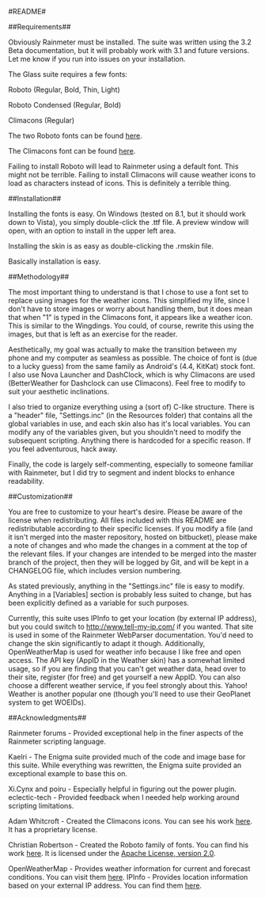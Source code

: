 #README#

##Requirements##

Obviously Rainmeter must be installed. The suite was written using the 3.2 Beta documentation, but it will probably work with 3.1 and future versions. Let me know if you run into issues on your installation.

The Glass suite requires a few fonts:

Roboto (Regular, Bold, Thin, Light)

Roboto Condensed (Regular, Bold)

Climacons (Regular)

The two Roboto fonts can be found [here](http://www.google.com/fonts/specimen/Roboto).

The Climacons font can be found [here](http://adamwhitcroft.com/climacons/font/).

Failing to install Roboto will lead to Rainmeter using a default font. This might not be terrible. Failing to install Climacons will cause weather icons to load as characters instead of icons. This is definitely a terrible thing.

##Installation##

Installing the fonts is easy. On Windows (tested on 8.1, but it should work down to Vista), you simply double-click the .ttf file. A preview window will open, with an option to install in the upper left area.

Installing the skin is as easy as double-clicking the .rmskin file.

Basically installation is easy.

##Methodology##

The most important thing to understand is that I chose to use a font set to replace using images for the weather icons. This simplified my life, since I don't have to store images or worry about handling them, but it does mean that when "1" is typed in the Climacons font, it appears like a weather icon. This is similar to the Wingdings. You could, of course, rewrite this using the images, but that is left as an exercise for the reader.

Aesthetically, my goal was actually to make the transition between my phone and my computer as seamless as possible. The choice of font is (due to a lucky guess) from the same family as Android's (4.4, KitKat) stock font. I also use Nova Launcher and DashClock, which is why Climacons are used (BetterWeather for Dashclock can use Climacons). Feel free to modify to suit your aesthetic inclinations.

I also tried to organize everything using a (sort of) C-like structure. There is a "header" file, "Settings.inc" (in the Resources folder) that contains all the global variables in use, and each skin also has it's local variables. You can modify any of the variables given, but you shouldn't need to modify the subsequent scripting. Anything there is hardcoded for a specific reason. If you feel adventurous, hack away.

Finally, the code is largely self-commenting, especially to someone familiar with Rainmeter, but I did try to segment and indent blocks to enhance readability.

##Customization##

You are free to customize to your heart's desire. Please be aware of the license when redistributing. All files included with this README are redistributable according to their specific licenses. If you modify a file (and it isn't merged into the master repository, hosted on bitbucket), please make a note of changes and who made the changes in a comment at the top of the relevant files. If your changes are intended to be merged into the master branch of the project, then they will be logged by Git, and will be kept in a CHANGELOG file, which includes version numbering.

As stated previously, anything in the "Settings.inc" file is easy to modify. Anything in a [Variables] section is probably less suited to change, but has been explicitly defined as a variable for such purposes.

Currently, this suite uses IPInfo to get your location (by external IP address), but you could switch to http://www.tell-my-ip.com/ if you wanted. That site is used in some of the Rainmeter WebParser documentation. You'd need to change the skin significantly to adapt it though. Additionally, OpenWeatherMap is used for weather info because I like free and open access. The API key (AppID in the Weather skin) has a somewhat limited usage, so if you are finding that you can't get weather data, head over to their site, register (for free) and get yourself a new AppID. You can also choose a different weather service, if you feel strongly about this. Yahoo! Weather is another popular one (though you'll need to use their GeoPlanet system to get WOEIDs).

##Acknowledgments##

Rainmeter forums - Provided exceptional help in the finer aspects of the Rainmeter scripting language.

Kaelri - The Enigma suite provided much of the code and image base for this suite. While everything was rewritten, the Enigma suite provided an exceptional example to base this on.

Xi.Cynx and poiru - Especially helpful in figuring out the power plugin.
eclectic-tech - Provided feedback when I needed help working around scripting limitations.

Adam Whitcroft - Created the Climacons icons. You can see his work [here](http://adamwhitcroft.com/climacons/). It has a proprietary license.

Christian Robertson - Created the Roboto family of fonts. You can find his work [here](http://www.google.com/fonts/specimen/Roboto). It is licensed under the [Apache License, version 2.0](http://www.apache.org/licenses/LICENSE-2.0.html).

OpenWeatherMap - Provides weather information for current and forecast conditions. You can visit them [here](http://openweathermap.org/).
IPInfo - Provides location information based on your external IP address. You can find them [here](http://ipinfo.io/).